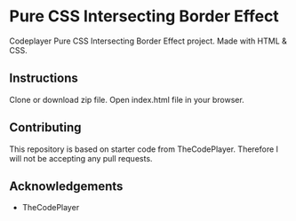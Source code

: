 # Pure CSS Intersecting Border Effect
Codeplayer Pure CSS Intersecting Border Effect project. Made with HTML &amp; CSS.

## Instructions
Clone or download zip file. Open index.html file in your browser.

## Contributing
This repository is based on starter code from TheCodePlayer. Therefore I will not be accepting any pull requests.

## Acknowledgements
* TheCodePlayer
